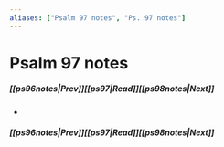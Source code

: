 ```yaml
---
aliases: ["Psalm 97 notes", "Ps. 97 notes"]
---
```

# Psalm 97 notes
##### <span class=arrow-left></span>[[ps96notes|Prev]]<span class=navigation-separator></span>[[ps97|Read]]<span class=navigation-separator></span>[[ps98notes|Next]]<span class=arrow-right></span>
- 
##### <span class=arrow-left></span>[[ps96notes|Prev]]<span class=navigation-separator></span>[[ps97|Read]]<span class=navigation-separator></span>[[ps98notes|Next]]<span class=arrow-right></span>